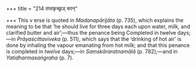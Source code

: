 +++
title = "214 तप्तकृच्छ्रञ् चरन्"

+++
This v erse is quoted in *Madanapārijāta* (p. 735), which explains the
meaning to be that ‘he should live for three days each upon water, milk,
and clarified butter and air’;—thus the penance being Completed in
twelve days;—in *Prāyaścittaviveka* (p. 511), which says that the
‘drinking of hot air’ is done by inhaling the vapour emanating from hot
milk; and that this penance is completed in *twelve* days;—in
*Saṃskāraratnamālā* (p. 782);—and in *Yatidharmasaṅgraha* (p. 7).


